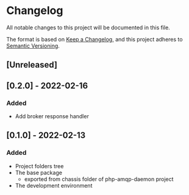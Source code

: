 # Changelog
All notable changes to this project will be documented in this file.

The format is based on [Keep a Changelog](https://keepachangelog.com/en/1.0.0/),
and this project adheres to [Semantic Versioning](https://semver.org/spec/v2.0.0.html).

## [Unreleased]

## [0.2.0] - 2022-02-16

### Added

- Add broker response handler

## [0.1.0] - 2022-02-13

### Added

- Project folders tree
- The base package
  - exported from chassis folder of php-amqp-daemon project
- The development environment
